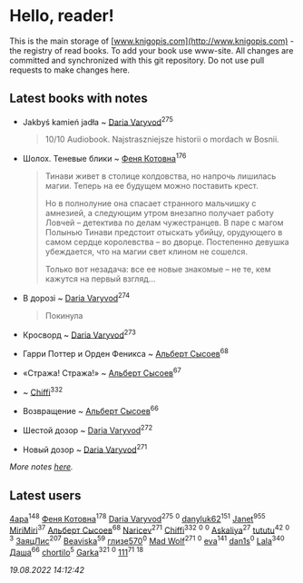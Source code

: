 # Hello, reader!
This is the main storage of [www.knigopis.com](http://www.knigopis.com) - the registry of read books.
To add your book use www-site. All changes are committed and synchronized with this git repository.
Do not use pull requests to make changes here.


## Latest books with notes
* Jakbyś kamień jadła ~ [Daria Varyvod](users/829/829893410524253-facebook)<sup>275</sup>
    > 10/10 Audiobook. Najstraszniejsze historii o mordach w Bosnii.

* Шолох. Теневые блики ~ [Феня Котовна](users/109/109746193906459706720-google)<sup>176</sup>
    > Тинави живет в столице колдовства, но напрочь лишилась магии. Теперь на ее будущем можно поставить крест.
    > 
    > Но в полнолуние она спасает странного мальчишку с амнезией, а следующим утром внезапно получает работу Ловчей – детектива по делам чужестранцев. В паре с магом Полынью Тинави предстоит отыскать убийцу, орудующего в самом сердце королевства – во дворце. Постепенно девушка убеждается, что на магии свет клином не сошелся.
    > 
    > Только вот незадача: все ее новые знакомые – не те, кем кажутся на первый взгляд…

* В дорозі ~ [Daria Varyvod](users/829/829893410524253-facebook)<sup>274</sup>
    > Покинула

* Кросворд ~ [Daria Varyvod](users/829/829893410524253-facebook)<sup>273</sup>

* Гарри Поттер и  Орден Феникса ~ [Альберт Сысоев](users/474/47446642-vkontakte)<sup>68</sup>

* «Стража! Стража!» ~ [Альберт Сысоев](users/474/47446642-vkontakte)<sup>67</sup>

*  ~ [Chiffi](users/105/105831994080785626680-google)<sup>332</sup>

* Возвращение ~ [Альберт Сысоев](users/474/47446642-vkontakte)<sup>66</sup>

* Шестой дозор ~ [Daria Varyvod](users/829/829893410524253-facebook)<sup>272</sup>

* Новый дозор ~ [Daria Varyvod](users/829/829893410524253-facebook)<sup>271</sup>


_More notes [here](latest_books_with_notes.md)._


## Latest users
[4apa](users/117/117392596378069249667-google)<sup>148</sup> 
[Феня Котовна](users/109/109746193906459706720-google)<sup>178</sup> 
[Daria Varyvod](users/829/829893410524253-facebook)<sup>275</sup> 
[](users/602/602594164-yandex)<sup>0</sup> 
[danyluk62](users/374/374149854-vkontakte)<sup>151</sup> 
[Janet](users/108/108113656204404967440-google)<sup>955</sup> 
[MiriMiri](users/106/106107989792957993574-google)<sup>37</sup> 
[Альберт Сысоев](users/474/47446642-vkontakte)<sup>68</sup> 
[Naricev](users/107/107090515204537133928-google)<sup>271</sup> 
[Chiffi](users/105/105831994080785626680-google)<sup>332</sup> 
[](users/185/185675202-vkontakte)<sup>0</sup> 
[](users/108/108518651320113412154-google)<sup>0</sup> 
[Askaliya](users/326/326783541-vkontakte)<sup>27</sup> 
[tututu](users/135/135685382-vkontakte)<sup>42</sup> 
[](users/173/17316051423275515640-mailru)<sup>0</sup> 
[](users/101/101368518035734751027-google)<sup>3</sup> 
[ЗаяцЛис](users/112/112388384595246311466-google)<sup>207</sup> 
[Beaviska](users/102/10202544960024508-facebook)<sup>59</sup> 
[глизе570](users/117/117707406053876609739-google)<sup>0</sup> 
[Mad Wolf](users/947/94738840-vkontakte)<sup>271</sup> 
[](users/160/1600605696-yandex)<sup>0</sup> 
[eva](users/111/111656270551033014778-google)<sup>141</sup> 
[dan1s](users/244/2447731-vkontakte)<sup>0</sup> 
[Lala](users/761/76187635-vkontakte)<sup>340</sup> 
[Даша](users/334/334696193054530347-mailru)<sup>66</sup> 
[chortilo](users/103/103729627291700958750-google)<sup>5</sup> 
[Garka](users/115/115753719718250012620-google)<sup>321</sup> 
[](users/103/103658358256260282340-google)<sup>0</sup> 
[111](users/309/309238388536274478-mailru)<sup>71</sup> 
[](users/101/101923253879668330026-google)<sup>18</sup> 


_19.08.2022 14:12:42_

